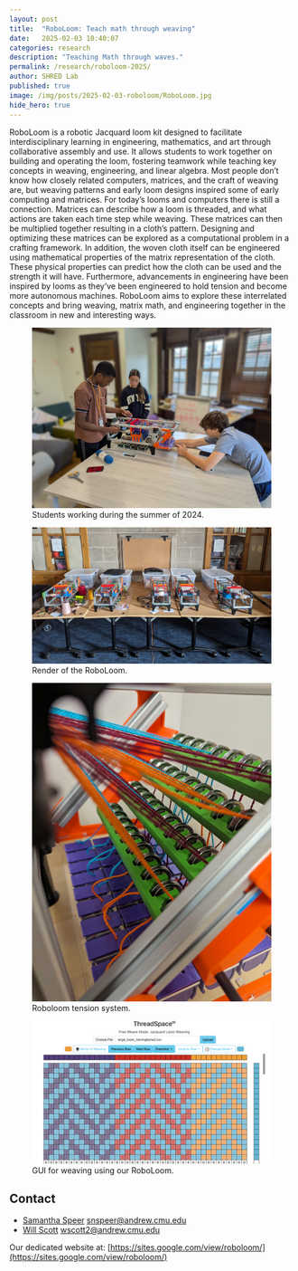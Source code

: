 ```yaml
---
layout: post
title:  "RoboLoom: Teach math through weaving"
date:   2025-02-03 10:40:07
categories: research
description: "Teaching Math through waves."
permalink: /research/roboloom-2025/
author: SHRED Lab
published: true
image: /img/posts/2025-02-03-roboloom/RoboLoom.jpg
hide_hero: true
---
```


RoboLoom is a robotic Jacquard loom kit designed to facilitate interdisciplinary learning in engineering, mathematics, and art through collaborative assembly and use. It allows students to work together on building and operating the loom, fostering teamwork while teaching key concepts in weaving, engineering, and linear algebra.
Most people don’t know how closely related computers, matrices, and the craft of weaving are, but weaving patterns and early loom designs inspired some of early computing and matrices. For today’s looms and computers there is still a connection. Matrices can describe how a loom is threaded, and what actions are taken each time step while weaving. These matrices can then be multiplied together resulting in a cloth’s pattern. Designing and optimizing these matrices can be explored as a computational problem in a crafting framework. 
In addition, the woven cloth itself can be engineered using mathematical properties of the matrix representation of the cloth. These physical properties can predict how the cloth can be used and the strength it will have. Furthermore, advancements in engineering have been inspired by looms as they’ve been engineered to hold tension and become more autonomous machines. 
RoboLoom aims to explore these interrelated concepts and bring weaving, matrix math, and engineering together in the classroom in new and interesting ways.

<!-- <figure>
    <img src="/img/posts/2025-02-03-roboloom/roboloom_side_unedited.jpg" />
    <figcaption>
        RoboLoom assembled.
    </figcaption>
</figure> -->
<figure>
    <img src="/img/posts/2025-02-03-roboloom/students_working.png" />
    <figcaption>
        Students working during the summer of 2024.
    </figcaption>
</figure>
<figure>
    <img src="/img/posts/2025-02-03-roboloom/RoboLooms_Class_S24.jpg" />
    <figcaption>
        Render of the RoboLoom.
    </figcaption>
</figure>
<figure>
    <img src="/img/posts/2025-02-03-roboloom/tension_system.jpg" />
    <figcaption>
        Roboloom tension system.
    </figcaption>
</figure>
<figure>
    <img src="/img/posts/2025-02-03-roboloom/JacquardMode Herringbone.png" />
    <figcaption>
        GUI for weaving using our RoboLoom.
    </figcaption>
</figure>

## Contact

 - [Samantha Speer](/team/sam) snspeer@andrew.cmu.edu
 - [Will Scott](/team/will/) wscott2@andrew.cmu.edu

 Our dedicated website at: [https://sites.google.com/view/roboloom/](https://sites.google.com/view/roboloom/)
